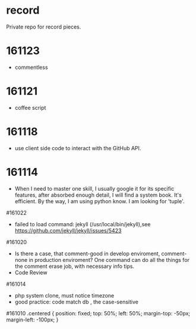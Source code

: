 # record
Private repo for record pieces.

# 161123
- commentless

# 161121
- coffee script

# 161118
- use client side code to interact with the GitHub API.

# 161114
- When I need to master one skill, I usually google it for its specific features, after absorbed enough detail, I will find a system book. It's efficient. By the way, I am using python know. I am looking for 'tuple'.


#161022
-  failed to load command: jekyll (/usr/local/bin/jekyll),see https://github.com/jekyll/jekyll/issues/5423

#161020
- Is there a case, that comment-good in develop enviroment, comment-none in production enviroment? One command can do all the things for the comment erase job, with necessary info tips.
- Code Review

#161014
- php system clone, must notice timezone
- good practice: code match db , the case-sensitive 

#161010
    .centered {
      position: fixed;
      top: 50%;
      left: 50%;
      margin-top: -50px;
      margin-left: -100px;
    }
